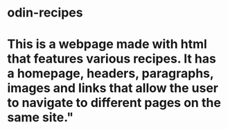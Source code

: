 # odin-recipes
# This is a webpage made with html that features various recipes. It has a homepage, headers, paragraphs, images and links that allow the user to navigate to different pages on the same site."